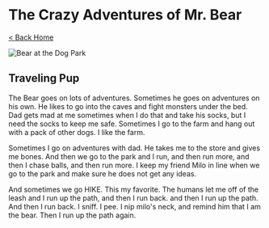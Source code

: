 # The Crazy Adventures of Mr. Bear

[< Back Home](/)

![Bear at the Dog Park](/images/ramp.jpg)

## Traveling Pup

The Bear goes on lots of adventures. Sometimes he goes on adventures on his own. He likes to go into the caves and fight monsters under the bed. Dad gets mad at me sometimes when I do that and take his socks, but I need the socks to keep me safe. Sometimes I go to the farm and hang out with a pack of other dogs. I like the farm. 

Sometimes I go on adventures with dad. He takes me to the store and gives me bones. And then we go to the park and I run, and then run more, and then I chase balls, and then run more. I keep my friend Milo in line when we go to the park and make sure he does not get any ideas. 

And sometimes we go HIKE. This my favorite. The humans let me off of the leash and I run up the path, and then I run back. and then I run up the path. And then I run back. I sniff. I pee. I nip milo's neck, and remind him that I am the bear. Then I run up the path again. 

